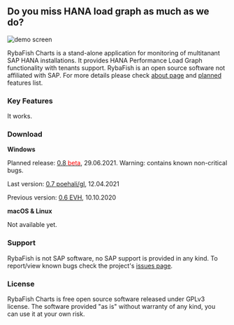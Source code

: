 ## Do you miss HANA load graph as much as we do?
![demo screen](http://rybafish.github.io/demoscreen07.png)

RybaFish Charts is a stand-alone application for monitoring of multitanant SAP HANA installations. It provides HANA Performance Load Graph functionality with tenants support. RybaFish is an open source software not affiliated with SAP. For more details please check [about page](/about) and [planned](/todo) features list.

### Key Features
It works.

### Download
**Windows**

Planned release: [0.8 <span style="color:red">beta</span>](https://github.com/rybafish/rybafish/releases/download/08beta/RybaFish08beta.7z), 29.06.2021. Warning: contains known non-critical bugs.

Last version: [0.7 poehali/gl](https://github.com/rybafish/rybafish/releases/download/07/RybaFish_07poehaliGL.7z), 12.04.2021

Previous version: [0.6 EVH](https://github.com/rybafish/rybafish/releases/download/06/RybaFish06evh.7z), 10.10.2020

**macOS & Linux**

Not available yet.

### Support
RybaFish is not SAP software, no SAP support is provided in any kind. To report/view known bugs check the project's [issues page](https://github.com/rybafish/rybafish/issues).

### License
RybaFish Charts is free open source software released under GPLv3 license. The software provided "as is" without warranty of any kind, you can use it at your own risk.
